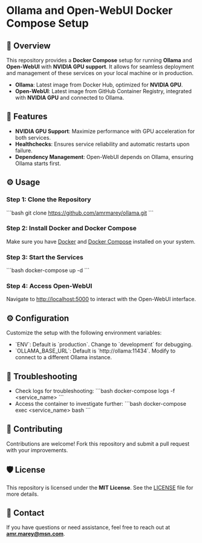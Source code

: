 
# **Ollama and Open-WebUI Docker Compose Setup**

## 📝 Overview

This repository provides a **Docker Compose** setup for running **Ollama** and **Open-WebUI** with **NVIDIA GPU support**. It allows for seamless deployment and management of these services on your local machine or in production.

- **Ollama**: Latest image from Docker Hub, optimized for **NVIDIA GPU**.
- **Open-WebUI**: Latest image from GitHub Container Registry, integrated with **NVIDIA GPU** and connected to Ollama.

## 🚀 Features

- **NVIDIA GPU Support**: Maximize performance with GPU acceleration for both services.
- **Healthchecks**: Ensures service reliability and automatic restarts upon failure.
- **Dependency Management**: Open-WebUI depends on Ollama, ensuring Ollama starts first.

## ⚙️ Usage

### Step 1: Clone the Repository
\`\`\`bash
git clone https://github.com/amrmarey/ollama.git
\`\`\`

### Step 2: Install Docker and Docker Compose
Make sure you have [Docker](https://docs.docker.com/get-docker/) and [Docker Compose](https://docs.docker.com/compose/install/) installed on your system.

### Step 3: Start the Services
\`\`\`bash
docker-compose up -d
\`\`\`

### Step 4: Access Open-WebUI
Navigate to [http://localhost:5000](http://localhost:5000) to interact with the Open-WebUI interface.

## ⚙️ Configuration

Customize the setup with the following environment variables:

- \`ENV\`: Default is \`production\`. Change to \`development\` for debugging.
- \`OLLAMA_BASE_URL\`: Default is \`http://ollama:11434\`. Modify to connect to a different Ollama instance.

## 🔧 Troubleshooting

- Check logs for troubleshooting:
\`\`\`bash
docker-compose logs -f <service_name>
\`\`\`
- Access the container to investigate further:
\`\`\`bash
docker-compose exec <service_name> bash
\`\`\`

## 🤝 Contributing

Contributions are welcome! Fork this repository and submit a pull request with your improvements.

## 🛡️ License

This repository is licensed under the **MIT License**. See the [LICENSE](./LICENSE) file for more details.

## 📧 Contact

If you have questions or need assistance, feel free to reach out at **amr.marey@msn.com**.
